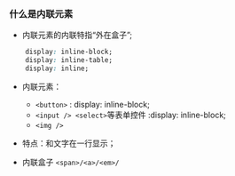 
### 什么是内联元素
* 内联元素的内联特指“外在盒子”;

```css
    display: inline-block;
    display: inline-table;
    display: inline;
```
* 内联元素：
    * `<button>` :    display: inline-block;
    * `<input /> <select>`等表单控件 :display: inline-block;
    * `<img /> `
* 特点：和文字在一行显示；

* 内联盒子
`<span>/<a>/<em>/`


